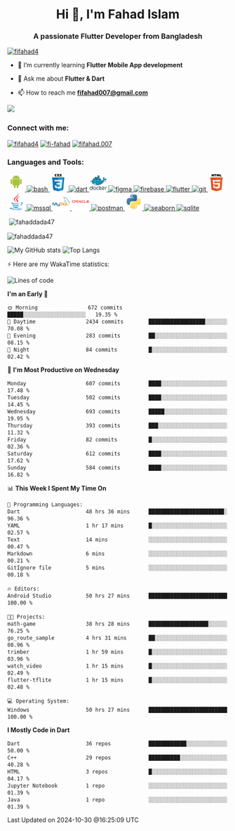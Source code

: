 <h1 align="center">Hi 👋, I'm Fahad Islam</h1>
<h3 align="center">A passionate Flutter Developer from Bangladesh</h3>

<p align="left"> <a href="https://twitter.com/fifahad4" target="blank"><img src="https://img.shields.io/twitter/follow/fifahad4?logo=twitter&style=for-the-badge" alt="fifahad4" /></a> </p>

- 🌱 I’m currently learning **Flutter Mobile App development**

- 💬 Ask me about **Flutter & Dart**

- 📫 How to reach me **fifahad007@gmail.com**

![](https://komarev.com/ghpvc/?username=Fahaddada47&color=blueviolet&style=for-the-badge)

<h3 align="left">Connect with me:</h3>
<p align="left">
<a href="https://twitter.com/fifahad4" target="blank"><img align="center" src="https://raw.githubusercontent.com/rahuldkjain/github-profile-readme-generator/master/src/images/icons/Social/twitter.svg" alt="fifahad4" height="30" width="40" /></a>
<a href="https://linkedin.com/in/fi-fahad" target="blank"><img align="center" src="https://raw.githubusercontent.com/rahuldkjain/github-profile-readme-generator/master/src/images/icons/Social/linked-in-alt.svg" alt="fi-fahad" height="30" width="40" /></a>
<a href="https://fb.com/fifahad.007" target="blank"><img align="center" src="https://raw.githubusercontent.com/rahuldkjain/github-profile-readme-generator/master/src/images/icons/Social/facebook.svg" alt="fifahad.007" height="30" width="40" /></a>
</p>

<h3 align="left">Languages and Tools:</h3>
<p align="left"> <a href="https://developer.android.com" target="_blank" rel="noreferrer"> <img src="https://raw.githubusercontent.com/devicons/devicon/master/icons/android/android-original-wordmark.svg" alt="android" width="40" height="40"/> </a> <a href="https://www.gnu.org/software/bash/" target="_blank" rel="noreferrer"> <img src="https://www.vectorlogo.zone/logos/gnu_bash/gnu_bash-icon.svg" alt="bash" width="40" height="40"/> </a> <a href="https://www.w3schools.com/css/" target="_blank" rel="noreferrer"> <img src="https://raw.githubusercontent.com/devicons/devicon/master/icons/css3/css3-original-wordmark.svg" alt="css3" width="40" height="40"/> </a> <a href="https://dart.dev" target="_blank" rel="noreferrer"> <img src="https://www.vectorlogo.zone/logos/dartlang/dartlang-icon.svg" alt="dart" width="40" height="40"/> </a> <a href="https://www.docker.com/" target="_blank" rel="noreferrer"> <img src="https://raw.githubusercontent.com/devicons/devicon/master/icons/docker/docker-original-wordmark.svg" alt="docker" width="40" height="40"/> </a> <a href="https://www.figma.com/" target="_blank" rel="noreferrer"> <img src="https://www.vectorlogo.zone/logos/figma/figma-icon.svg" alt="figma" width="40" height="40"/> </a> <a href="https://firebase.google.com/" target="_blank" rel="noreferrer"> <img src="https://www.vectorlogo.zone/logos/firebase/firebase-icon.svg" alt="firebase" width="40" height="40"/> </a> <a href="https://flutter.dev" target="_blank" rel="noreferrer"> <img src="https://www.vectorlogo.zone/logos/flutterio/flutterio-icon.svg" alt="flutter" width="40" height="40"/> </a> <a href="https://git-scm.com/" target="_blank" rel="noreferrer"> <img src="https://www.vectorlogo.zone/logos/git-scm/git-scm-icon.svg" alt="git" width="40" height="40"/> </a> <a href="https://www.w3.org/html/" target="_blank" rel="noreferrer"> <img src="https://raw.githubusercontent.com/devicons/devicon/master/icons/html5/html5-original-wordmark.svg" alt="html5" width="40" height="40"/> </a> <a href="https://www.java.com" target="_blank" rel="noreferrer"> <img src="https://raw.githubusercontent.com/devicons/devicon/master/icons/java/java-original.svg" alt="java" width="40" height="40"/> </a> <a href="https://www.microsoft.com/en-us/sql-server" target="_blank" rel="noreferrer"> <img src="https://www.svgrepo.com/show/303229/microsoft-sql-server-logo.svg" alt="mssql" width="40" height="40"/> </a> <a href="https://www.mysql.com/" target="_blank" rel="noreferrer"> <img src="https://raw.githubusercontent.com/devicons/devicon/master/icons/mysql/mysql-original-wordmark.svg" alt="mysql" width="40" height="40"/> </a> <a href="https://www.oracle.com/" target="_blank" rel="noreferrer"> <img src="https://raw.githubusercontent.com/devicons/devicon/master/icons/oracle/oracle-original.svg" alt="oracle" width="40" height="40"/> </a> <a href="https://postman.com" target="_blank" rel="noreferrer"> <img src="https://www.vectorlogo.zone/logos/getpostman/getpostman-icon.svg" alt="postman" width="40" height="40"/> </a> <a href="https://www.python.org" target="_blank" rel="noreferrer"> <img src="https://raw.githubusercontent.com/devicons/devicon/master/icons/python/python-original.svg" alt="python" width="40" height="40"/> </a> <a href="https://seaborn.pydata.org/" target="_blank" rel="noreferrer"> <img src="https://seaborn.pydata.org/_images/logo-mark-lightbg.svg" alt="seaborn" width="40" height="40"/> </a> <a href="https://www.sqlite.org/" target="_blank" rel="noreferrer"> <img src="https://www.vectorlogo.zone/logos/sqlite/sqlite-icon.svg" alt="sqlite" width="40" height="40"/> </a> </p>

<p>&nbsp;<img align="center" src="https://github-readme-stats.vercel.app/api?username=fahaddada47&show_icons=true&locale=en" alt="fahaddada47" /></p>

<p><img align="center" src="https://github-readme-streak-stats.herokuapp.com/?user=fahaddada47&theme=dark" alt="fahaddada47" /></p>


![My GitHub stats](https://github-readme-stats.vercel.app/api?username=Fahaddada47&show_icons=true&theme=radical)
![Top Langs](https://github-readme-stats.vercel.app/api/top-langs/?username=Fahaddada47&layout=donut)


⚡ Here are my WakaTime statistics:

<!--START_SECTION:waka-->
![Lines of code](https://img.shields.io/badge/From%20Hello%20World%20I%27ve%20Written-1.3%20million%20lines%20of%20code-blue)

**I'm an Early 🐤** 

```text
🌞 Morning                672 commits         █████░░░░░░░░░░░░░░░░░░░░   19.35 % 
🌆 Daytime                2434 commits        ██████████████████░░░░░░░   70.08 % 
🌃 Evening                283 commits         ██░░░░░░░░░░░░░░░░░░░░░░░   08.15 % 
🌙 Night                  84 commits          █░░░░░░░░░░░░░░░░░░░░░░░░   02.42 % 
```
📅 **I'm Most Productive on Wednesday** 

```text
Monday                   607 commits         ████░░░░░░░░░░░░░░░░░░░░░   17.48 % 
Tuesday                  502 commits         ████░░░░░░░░░░░░░░░░░░░░░   14.45 % 
Wednesday                693 commits         █████░░░░░░░░░░░░░░░░░░░░   19.95 % 
Thursday                 393 commits         ███░░░░░░░░░░░░░░░░░░░░░░   11.32 % 
Friday                   82 commits          █░░░░░░░░░░░░░░░░░░░░░░░░   02.36 % 
Saturday                 612 commits         ████░░░░░░░░░░░░░░░░░░░░░   17.62 % 
Sunday                   584 commits         ████░░░░░░░░░░░░░░░░░░░░░   16.82 % 
```


📊 **This Week I Spent My Time On** 

```text
💬 Programming Languages: 
Dart                     48 hrs 36 mins      ████████████████████████░   96.36 % 
YAML                     1 hr 17 mins        █░░░░░░░░░░░░░░░░░░░░░░░░   02.57 % 
Text                     14 mins             ░░░░░░░░░░░░░░░░░░░░░░░░░   00.47 % 
Markdown                 6 mins              ░░░░░░░░░░░░░░░░░░░░░░░░░   00.21 % 
GitIgnore file           5 mins              ░░░░░░░░░░░░░░░░░░░░░░░░░   00.18 % 

🔥 Editors: 
Android Studio           50 hrs 27 mins      █████████████████████████   100.00 % 

🐱‍💻 Projects: 
math-game                38 hrs 28 mins      ███████████████████░░░░░░   76.25 % 
go_route_sample          4 hrs 31 mins       ██░░░░░░░░░░░░░░░░░░░░░░░   08.96 % 
trimber                  1 hr 59 mins        █░░░░░░░░░░░░░░░░░░░░░░░░   03.96 % 
watch_video              1 hr 15 mins        █░░░░░░░░░░░░░░░░░░░░░░░░   02.49 % 
flutter-tflite           1 hr 15 mins        █░░░░░░░░░░░░░░░░░░░░░░░░   02.48 % 

💻 Operating System: 
Windows                  50 hrs 27 mins      █████████████████████████   100.00 % 
```

**I Mostly Code in Dart** 

```text
Dart                     36 repos            ████████████░░░░░░░░░░░░░   50.00 % 
C++                      29 repos            ██████████░░░░░░░░░░░░░░░   40.28 % 
HTML                     3 repos             █░░░░░░░░░░░░░░░░░░░░░░░░   04.17 % 
Jupyter Notebook         1 repo              ░░░░░░░░░░░░░░░░░░░░░░░░░   01.39 % 
Java                     1 repo              ░░░░░░░░░░░░░░░░░░░░░░░░░   01.39 % 
```




 Last Updated on 2024-10-30 @16:25:09 UTC
<!--END_SECTION:waka-->
